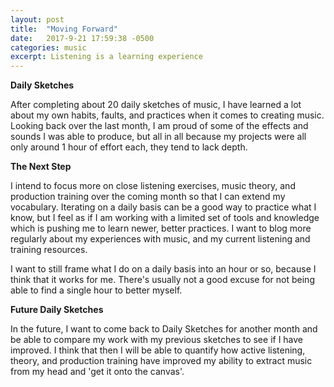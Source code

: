 ```yaml
---
layout: post
title:  "Moving Forward"
date:   2017-9-21 17:59:38 -0500
categories: music
excerpt: Listening is a learning experience
---
```


**Daily Sketches**

After completing about 20 daily sketches of music, I have learned a lot about my own habits, faults, and practices when it comes to creating music. Looking back over the last month, I am proud of some of the effects and sounds I was able to produce, but all in all because my projects were all only around 1 hour of effort each, they tend to lack depth.

**The Next Step**

I intend to focus more on close listening exercises, music theory, and production training over the coming month so that I can extend my vocabulary. Iterating on a daily basis can be a good way to practice what I know, but I feel as if I am working with a limited set of tools and knowledge which is pushing me to learn newer, better practices. I want to blog more regularly about my experiences with music, and my current listening and training resources.

I want to still frame what I do on a daily basis into an hour or so, because I think that it works for me. There's usually not a good excuse for not being able to find a single hour to better myself.

**Future Daily Sketches**

In the future, I want to come back to Daily Sketches for another month and be able to compare my work with my previous sketches to see if I have improved. I think that then I will be able to quantify how active listening, theory, and production training have improved my ability to extract music from my head and 'get it onto the canvas'.
